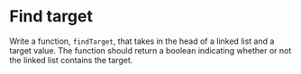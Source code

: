 # Find target

Write a function, `findTarget`, that takes in the head of a linked list and a target value. The function should return a boolean indicating whether or not the linked list contains the target.
